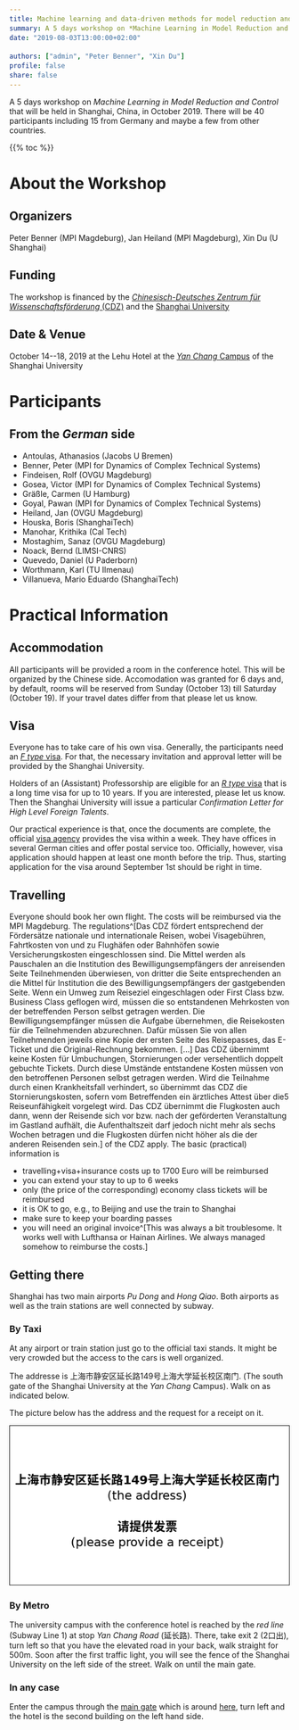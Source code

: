 ```yaml
---
title: Machine learning and data-driven methods for model reduction and control
summary: A 5 days workshop on *Machine Learning in Model Reduction and Control* that will be held in Shanghai, China, on October 14--18 (2019). There will be 40 participants including 15 from Germany and maybe a few from other countries.
date: "2019-08-03T13:00:00+02:00"

authors: ["admin", "Peter Benner", "Xin Du"]
profile: false
share: false
---
```


A 5 days workshop on *Machine Learning in Model Reduction and Control* that will be held in Shanghai, China, in October 2019. There will be 40 participants including 15 from Germany and maybe a few from other countries.

{{% toc %}}

# About the Workshop

## Organizers
Peter Benner (MPI Magdeburg), Jan Heiland (MPI Magdeburg), Xin Du (U Shanghai)
## Funding
The workshop is financed by the [*Chinesisch-Deutsches Zentrum f&uuml;r Wissenschaftsf&ouml;rderung* (CDZ)](http://sinogermanscience.dfg.nsfc.cn/de/index.html) and the [Shanghai University](http://www.shu.edu.cn/)
## Date & Venue
October 14--18, 2019 at the Lehu Hotel at the [*Yan Chang* Campus](https://en.wikipedia.org/wiki/Shanghai_University#Yanchang_Campus) of the Shanghai University

# Participants
## From the *German* side

* Antoulas, Athanasios (Jacobs U Bremen)
* Benner, Peter (MPI for Dynamics of Complex Technical Systems)
* Findeisen, Rolf (OVGU Magdeburg)
* Gosea, Victor (MPI for Dynamics of Complex Technical Systems)
* Gräßle, Carmen (U Hamburg)
* Goyal, Pawan (MPI for Dynamics of Complex Technical Systems)
* Heiland, Jan (OVGU Magdeburg)
* Houska, Boris (ShanghaiTech)
* Manohar, Krithika (Cal Tech)
* Mostaghim, Sanaz (OVGU Magdeburg)
* Noack, Bernd (LIMSI-CNRS)
* Quevedo, Daniel (U Paderborn)
* Worthmann, Karl (TU Ilmenau)
* Villanueva, Mario Eduardo (ShanghaiTech)

# Practical Information

## Accommodation
All participants will be provided a room in the conference hotel. This will be organized by the Chinese side. Accomodation was granted for 6 days and, by default, rooms will be reserved from Sunday (October 13) till Saturday (October 19). If your travel dates differ from that please let us know.

## Visa
Everyone has to take care of his own visa. Generally, the participants need an [*F type* visa](https://www.travelchinaguide.com/embassy/visa/f-visa.htm). For that, the necessary invitation and approval letter will be provided by the Shanghai University. 

Holders of an (Assistant) Professorship are eligible for an [*R type* visa](https://www.travelchinaguide.com/embassy/visa/talent.htm) that is a long time visa for up to 10 years. If you are interested, please let us know. Then the Shanghai University will issue a particular *Confirmation Letter for High Level Foreign Talents*. 

Our practical experience is that, once the documents are complete, the official [visa agency](http://www.visaforchina.org/) provides the visa within a week. They have offices in several German cities and offer postal service too. Officially, however, visa application should happen at least one month before the trip. Thus, starting application for the visa around September 1st should be right in time. 

## Travelling

Everyone should book her own flight. The costs will be reimbursed via the MPI Magdeburg. The regulations^[Das CDZ fördert entsprechend der Fördersätze nationale und internationale Reisen, wobei Visagebühren, Fahrtkosten von und zu Flughäfen oder Bahnhöfen sowie Versicherungskosten eingeschlossen sind. Die Mittel werden als Pauschalen an die Institution des Bewilligungsempfängers der anreisenden Seite Teilnehmenden überwiesen, von dritter die Seite entsprechenden an die Mittel für Institution die des Bewilligungsempfängers der gastgebenden Seite. Wenn ein Umweg zum Reiseziel eingeschlagen oder First Class bzw. Business Class geflogen wird, müssen die so entstandenen Mehrkosten von der betreffenden Person selbst getragen werden.  Die Bewilligungsempfänger müssen die Aufgabe übernehmen, die Reisekosten für die Teilnehmenden abzurechnen. Dafür müssen Sie von allen Teilnehmenden jeweils eine Kopie der ersten Seite des Reisepasses, das E-Ticket und die Original-Rechnung bekommen. [...] Das CDZ übernimmt keine Kosten für Umbuchungen, Stornierungen oder versehentlich doppelt gebuchte Tickets. Durch diese Umstände entstandene Kosten müssen von den betroffenen Personen selbst getragen werden. Wird die Teilnahme durch einen Krankheitsfall verhindert, so übernimmt das CDZ die Stornierungskosten, sofern vom Betreffenden ein ärztliches Attest über die5 Reiseunfähigkeit vorgelegt wird.  Das CDZ übernimmt die Flugkosten auch dann, wenn der Reisende sich vor bzw.  nach der geförderten Veranstaltung im Gastland aufhält, die Aufenthaltszeit darf jedoch nicht mehr als sechs Wochen betragen und die Flugkosten dürfen nicht höher als die der anderen Reisenden sein.] of the CDZ apply. The basic (practical) information is 

 * travelling+visa+insurance costs up to 1700 Euro will be reimbursed
 * you can extend your stay to up to 6 weeks
 * only (the price of the corresponding) economy class tickets will be reimbursed
 * it is OK to go, e.g., to Beijing and use the train to Shanghai
 * make sure to keep your boarding passes
 * you will need an original invoice^[This was always a bit troublesome. It works well with Lufthansa or Hainan Airlines. We always managed somehow to reimburse the costs.]

## Getting there

Shanghai has two main airports *Pu Dong* and *Hong Qiao*. Both airports as well as the train stations are well connected by subway. 

### By Taxi

At any airport or train station just go to the official taxi stands. It might be very crowded but the access to the cars is well organized.

The addresse is 上海市静安区延长路149号上海大学延长校区南门. (The south gate of the Shanghai University at the *Yan Chang* Campus). Walk on as indicated below.

The picture below has the address and the request for a receipt on it. 

![show the driver](showthetaxi.png)


### By Metro

The university campus with the conference hotel is reached by the *red line* (Subway Line 1) at stop *Yan Chang Road* (延长路). There, take exit 2 (2口出), turn left so that you have the elevated road in your back, walk straight for 500m. Soon after the first traffic light, you will see the fence of the Shanghai University on the left side of the street. Walk on until the main gate.

### In any case
Enter the campus through the [main gate](https://en.wikipedia.org/wiki/Shanghai_University#/media/File:Shanghai_Universtiry_YanChang_Gate.jpg) which is around [here](https://www.bing.com/maps?osid=521cb239-8661-47b0-8115-969f62c9047f&cp=31.272888~121.458807&lvl=19&v=2&sV=2&form=S00027), turn left and the hotel is the second building on the left hand side.
